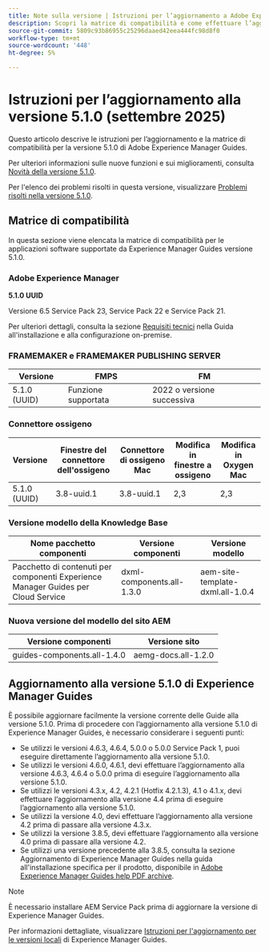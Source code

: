 ```yaml
---
title: Note sulla versione | Istruzioni per l’aggiornamento a Adobe Experience Manager Guides versione 5.1.0
description: Scopri la matrice di compatibilità e come effettuare l’aggiornamento alla versione 5.1.0 di Adobe Experience Manager Guides.
source-git-commit: 5809c93b86955c25296daaed42eea444fc98d8f0
workflow-type: tm+mt
source-wordcount: '448'
ht-degree: 5%

---
```


# Istruzioni per l’aggiornamento alla versione 5.1.0 (settembre 2025)

Questo articolo descrive le istruzioni per l’aggiornamento e la matrice di compatibilità per la versione 5.1.0 di Adobe Experience Manager Guides.

Per ulteriori informazioni sulle nuove funzioni e sui miglioramenti, consulta [Novità della versione 5.1.0](../release-info/whats-new-5-1-0.md).

Per l&#39;elenco dei problemi risolti in questa versione, visualizzare [Problemi risolti nella versione 5.1.0](../release-info/fixed-issues-5-1-0.md).

## Matrice di compatibilità

In questa sezione viene elencata la matrice di compatibilità per le applicazioni software supportate da Experience Manager Guides versione 5.1.0.

### Adobe Experience Manager

**5.1.0 UUID**

Versione 6.5 Service Pack 23, Service Pack 22 e Service Pack 21.

Per ulteriori dettagli, consulta la sezione [Requisiti tecnici](../install-guide/download-install-technical-requirements.md) nella Guida all&#39;installazione e alla configurazione on-premise.

### FRAMEMAKER e FRAMEMAKER PUBLISHING SERVER

| Versione | FMPS | FM |
| --- | --- | --- |
| 5.1.0 (UUID) | Funzione supportata | 2022 o versione successiva |

### Connettore ossigeno

| Versione | Finestre del connettore dell&#39;ossigeno | Connettore di ossigeno Mac | Modifica in finestre a ossigeno | Modifica in Oxygen Mac |
| --- | --- | --- |--- |--- |
| 5.1.0 (UUID) | 3.8-uuid.1 | 3.8-uuid.1 | 2,3 | 2,3 |

### Versione modello della Knowledge Base

| Nome pacchetto componenti | Versione componenti | Versione modello |
|---|---|---|
| Pacchetto di contenuti per componenti Experience Manager Guides per Cloud Service | dxml-components.all-1.3.0 | aem-site-template-dxml.all-1.0.4 |

### Nuova versione del modello del sito AEM


| Versione componenti | Versione sito |
|---|---|
| guides-components.all-1.4.0 | aemg-docs.all-1.2.0 |


## Aggiornamento alla versione 5.1.0 di Experience Manager Guides

È possibile aggiornare facilmente la versione corrente delle Guide alla versione 5.1.0. Prima di procedere con l’aggiornamento alla versione 5.1.0 di Experience Manager Guides, è necessario considerare i seguenti punti:

- Se utilizzi le versioni 4.6.3, 4.6.4, 5.0.0 o 5.0.0 Service Pack 1, puoi eseguire direttamente l’aggiornamento alla versione 5.1.0.
- Se utilizzi le versioni 4.6.0, 4.6.1, devi effettuare l’aggiornamento alla versione 4.6.3, 4.6.4 o 5.0.0 prima di eseguire l’aggiornamento alla versione 5.1.0.
- Se utilizzi le versioni 4.3.x, 4.2, 4.2.1 (Hotfix 4.2.1.3), 4.1 o 4.1.x, devi effettuare l’aggiornamento alla versione 4.4 prima di eseguire l’aggiornamento alla versione 5.1.0.
- Se utilizzi la versione 4.0, devi effettuare l’aggiornamento alla versione 4.2 prima di passare alla versione 4.3.x.
- Se utilizzi la versione 3.8.5, devi effettuare l’aggiornamento alla versione 4.0 prima di passare alla versione 4.2.
- Se utilizzi una versione precedente alla 3.8.5, consulta la sezione Aggiornamento di Experience Manager Guides nella guida all&#39;installazione specifica per il prodotto, disponibile in [Adobe Experience Manager Guides help PDF archive](https://helpx.adobe.com/it/xml-documentation-for-experience-manager/archive.html).

>[!NOTE]
>
>È necessario installare AEM Service Pack prima di aggiornare la versione di Experience Manager Guides.

Per informazioni dettagliate, visualizzare [Istruzioni per l&#39;aggiornamento per le versioni locali](../install-guide/upgrade-xml-documentation.md) di Experience Manager Guides.
